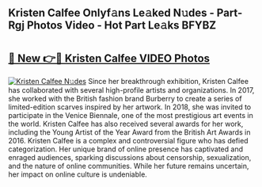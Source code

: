 ## Kristen Calfee Onlyf𝚊ns Le𝚊ked N𝚞des - Part-Rgj Photos Video - Hot Part Le𝚊ks BFYBZ

# <h2><a href="http://ab44180.deff.icu/?id=Kristen+Calfee">🔗 New 👉🔴 Kristen Calfee VIDEO Photos</a></h2>

[![Kristen Calfee N𝚞des](https://i.imgur.com/rIISA9y.gif)](http://ab44180.deff.icu/?id=Kristen+Calfee)
Since her breakthrough exhibition, Kristen Calfee has collaborated with several high-profile artists and organizations. In 2017, she worked with the British fashion brand Burberry to create a series of limited-edition scarves inspired by her artwork. In 2018, she was invited to participate in the Venice Biennale, one of the most prestigious art events in the world. Kristen Calfee has also received several awards for her work, including the Young Artist of the Year Award from the British Art Awards in 2016. Kristen Calfee is a complex and controversial figure who has defied categorization. Her unique brand of online presence has captivated and enraged audiences, sparking discussions about censorship, sexualization, and the nature of online communities. While her future remains uncertain, her impact on online culture is undeniable.

